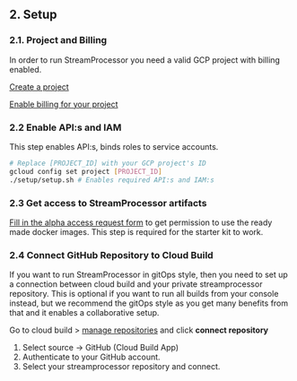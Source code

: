 ## 2. Setup
### 2.1. Project and Billing

In order to run StreamProcessor you need a valid GCP project with billing enabled.

[Create a project](https://cloud.google.com/resource-manager/docs/creating-managing-projects#creating_a_project)

[Enable billing for your project](https://console.cloud.google.com/billing/projects) 

### 2.2 Enable API:s and IAM

This step enables API:s, binds roles to service accounts.

```bash
# Replace [PROJECT_ID] with your GCP project's ID
gcloud config set project [PROJECT_ID]
./setup/setup.sh # Enables required API:s and IAM:s
```

### 2.3 Get access to StreamProcessor artifacts

[Fill in the alpha access request form](https://forms.gle/A9Xu3fV5kYs1j3KC7) to get permission to use the ready made docker images. This step is required for the starter kit to work.

### 2.4 Connect GitHub Repository to Cloud Build
If you want to run StreamProcessor in gitOps style, then you need to set up a connection between cloud build and your private streamprocessor repository. This is optional if you want to run all builds from your console instead, but we recommend the gitOps style as you get many benefits from that and it enables a collaborative setup.

Go to cloud build > [manage repositories](https://console.cloud.google.com/cloud-build/repos) and click **connect repository**

1. Select source -> GitHub (Cloud Build App)
2. Authenticate to your GitHub account.
3. Select your streamprocessor repository and connect.
